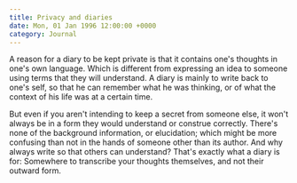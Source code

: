 ```yaml
---
title: Privacy and diaries
date: Mon, 01 Jan 1996 12:00:00 +0000
category: Journal
---
```


A reason for a diary to be kept private is that it contains one's
thoughts in one's own language.  Which is different from expressing an
idea to someone using terms that they will understand.  A diary is
mainly to write back to one's self, so that he can remember what he was
thinking, or of what the context of his life was at a certain time.

But even if you aren't intending to keep a secret from someone else, it
won't always be in a form they would understand or construe correctly.
There's none of the background information, or elucidation; which might
be more confusing than not in the hands of someone other than its
author.  And why always write so that others can understand?  That's
exactly what a diary is for: Somewhere to transcribe your thoughts
themselves, and not their outward form.


